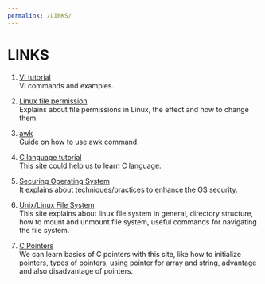 ```yaml
---
permalink: /LINKS/
---
```


# LINKS

1. [Vi tutorial](https://www.javatpoint.com/vi-editor)<br>
Vi commands and examples.

2. [Linux file permission](https://linuxize.com/post/understanding-linux-file-permissions/)<br>
Explains about file permissions in Linux, the effect and how to change them.

3. [awk](https://linuxize.com/post/awk-command)<br>
Guide on how to use awk command.

4. [C language tutorial](https://www.programiz.com/c-programming)<br>
This site could help us to learn C language.

5. [Securing Operating System](https://www.ibm.com/docs/da/cognos-analytics/10.2.2?topic=SSEP7J_10.2.2/com.ibm.swg.ba.cognos.crn_arch.10.2.2.doc/c_securing_the_operating_system.html)<br>
It explains about techniques/practices to enhance the OS security.

6. [Unix/Linux File System](https://www.tutorialspoint.com/unix/unix-file-system.htm)<br>
This site explains about linux file system in general, directory structure, how to mount and unmount file system, useful commands for navigating the file system.
7. [C Pointers](https://www.guru99.com/c-pointers.html)<br>
We can learn basics of C pointers with this site, like how to initialize pointers, types of pointers, using pointer for array and string, advantage and also disadvantage of pointers.
